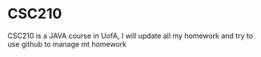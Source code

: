 # CSC210
CSC210 is a JAVA course in UofA, I will update all my homework and try to use github to manage mt homework 
